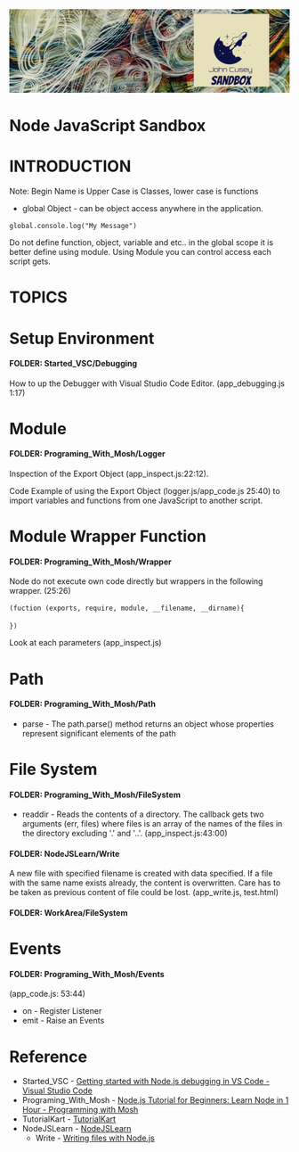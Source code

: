 <img src="https://github.com/johncuseysan/GettingStarted/blob/main/SanBanner.png" alt="John Cusey Sandbox Logo" height="150" width="1000">

# Node JavaScript Sandbox

# INTRODUCTION  
Note: Begin Name is Upper Case is Classes, lower case is functions

* global Object - can be object access anywhere in the application.

```JS
global.console.log("My Message")
```
Do not define function, object, variable and etc.. in the global scope it is better define using module. Using Module you can control access each script gets.

# TOPICS  

# Setup Environment        
#### FOLDER: Started_VSC/Debugging
How to up the Debugger with Visual Studio Code Editor. (app_debugging.js 1:17)

# Module       
#### FOLDER: Programing_With_Mosh/Logger
Inspection of the Export Object (app_inspect.js:22:12).

Code Example of using the Export Object (logger.js/app_code.js 25:40) to import variables and functions from one JavaScript to another script.  

# Module Wrapper Function
#### FOLDER: Programing_With_Mosh/Wrapper
Node do not execute own code directly but wrappers in the following wrapper. (25:26)

```JS
(fuction (exports, require, module, __filename, __dirname){

})
```
Look at each parameters (app_inspect.js)

# Path
#### FOLDER: Programing_With_Mosh/Path
* parse - The path.parse() method returns an object whose properties represent significant elements of the path

# File System
#### FOLDER: Programing_With_Mosh/FileSystem
* readdir - Reads the contents of a directory. The callback gets two arguments (err, files) where files is an array of the names of the files in the directory excluding '.' and '..'.  (app_inspect.js:43:00)

#### FOLDER: NodeJSLearn/Write
A new file with specified filename is created with data specified. If a file with the same name exists already, the content is overwritten. Care has to be taken as previous content of file could be lost. (app_write.js, test.html)

#### FOLDER: WorkArea/FileSystem


# Events
#### FOLDER: Programing_With_Mosh/Events

(app_code.js: 53:44)
* on - Register Listener
* emit - Raise an Events

# Reference   
* Started_VSC - [Getting started with Node.js debugging in VS Code - Visual Studio Code
](https://www.youtube.com/watch?v=2oFKNL7vYV8&t=74s)
* Programing_With_Mosh - [Node.js Tutorial for Beginners: Learn Node in 1 Hour - Programming with Mosh](https://www.youtube.com/watch?v=TlB_eWDSMt4&t=859s)
* TutorialKart - [TutorialKart](https://www.tutorialkart.com/nodejs/nodejs-tutorial/)
* NodeJSLearn - [NodeJSLearn](https://nodejs.dev/learn)
    * Write - [Writing files with Node.js](https://nodejs.dev/learn/writing-files-with-nodejs)

